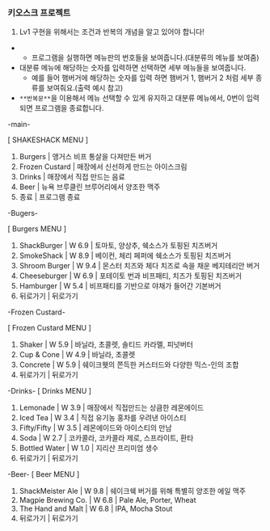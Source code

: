 ### 키오스크 프로젝트

1. Lv1 구현을 위해서는 조건과 반복의 개념을 알고 있어야 합니다!
- - 프로그램을 실행하면 메뉴판의 번호들을 보여줍니다.(대분류의 메뉴를 보여줌)
- 대분류 메뉴에 해당하는 숫자를 입력하면 선택하면 세부 메뉴들을 보여줍니다.
  - 예를 들어 햄버거에 해당하는 숫자를 입력 하면
    햄버거 1, 햄버거 2 처럼 세부 종류를 보여줘요.(출력 예시 참고)
- `**반복문**`을 이용해서 메뉴 선택할 수 있게 유지하고
  대분류 메뉴에서, 0번이 입력되면 프로그램을 종료합니다.

-main-

[ SHAKESHACK MENU ]
1. Burgers         | 앵거스 비프 통살을 다져만든 버거
2. Frozen Custard  | 매장에서 신선하게 만드는 아이스크림
3. Drinks          | 매장에서 직접 만드는 음료
4. Beer            | 뉴욕 브루클린 브루어리에서 양조한 맥주
0. 종료            | 프로그램 종료

-Bugers-

[ Burgers MENU ]
1. ShackBurger   | W 6.9 | 토마토, 양상추, 쉑소스가 토핑된 치즈버거
2. SmokeShack    | W 8.9 | 베이컨, 체리 페퍼에 쉑소스가 토핑된 치즈버거
3. Shroom Burger | W 9.4 | 몬스터 치즈와 체다 치즈로 속을 채운 베지테리안 버거
4. Cheeseburger  | W 6.9 | 포테이토 번과 비프패티, 치즈가 토핑된 치즈버거
5. Hamburger     | W 5.4 | 비프패티를 기반으로 야채가 들어간 기본버거
0. 뒤로가기       | 뒤로가기

-Frozen Custard-

[ Frozen Custard MENU ]
1. Shaker      | W 5.9 | 바닐라, 초콜렛, 솔티드 카라멜, 피넛버터
2. Cup & Cone  | W 4.9 | 바닐라, 초콜렛
3. Concrete    | W 5.9 | 쉐이크웻의 쫀득한 커스터드와 다양한 믹스-인의 조합
0. 뒤로가기     | 뒤로가기

-Drinks-
[ Drinks MENU ]
1. Lemonade      | W 3.9 | 매장에서 직접만드는 상큼한 레몬에이드
2. Iced Tea      | W 3.4 | 직접 유기농 홍차를 우려낸 아이스티
3. Fifty/Fifty   | W 3.5 | 레몬에이드와 아이스티의 만남
4. Soda          | W 2.7 | 코카콜라, 코카콜라 제로, 스프라이트, 환타
5. Bottled Water | W 1.0 | 지리산 프리미엄 생수
0. 뒤로가기       | 뒤로가기

-Beer-
[ Beer MENU ]
1. ShackMeister Ale   | W 9.8 | 쉐이크쉑 버거를 위해 특별히 양조한 에일 맥주
2. Magpie Brewing Co. | W 6.8 | Pale Ale, Porter, Wheat
3. The Hand and Malt  | W 6.8 | IPA, Mocha Stout
0. 뒤로가기      | 뒤로가기